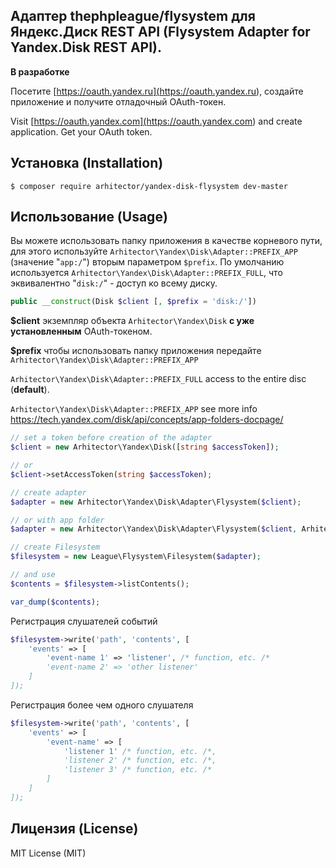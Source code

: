 ## Адаптер thephpleague/flysystem для Яндекс.Диск REST API (Flysystem Adapter for Yandex.Disk REST API).

**В разработке**

Посетите [https://oauth.yandex.ru](<https://oauth.yandex.ru>), создайте приложение и получите отладочный OAuth-токен.

Visit [https://oauth.yandex.com](<https://oauth.yandex.com>) and create application. Get your OAuth token.

## Установка (Installation)

```
$ composer require arhitector/yandex-disk-flysystem dev-master
```

## Использование (Usage)

Вы можете использовать папку приложения в качестве корневого пути, для этого используйте `Arhitector\Yandex\Disk\Adapter::PREFIX_APP` (значение "`app:/`") вторым параметром `$prefix`. По умолчанию используется `Arhitector\Yandex\Disk\Adapter::PREFIX_FULL`, что эквивалентно "`disk:/`" - доступ ко всему диску.

```php
public __construct(Disk $client [, $prefix = 'disk:/'])
```

**$client** экземпляр объекта `Arhitector\Yandex\Disk` **с уже установленным** OAuth-токеном.

**$prefix** чтобы использовать папку приложения передайте `Arhitector\Yandex\Disk\Adapter::PREFIX_APP`


`Arhitector\Yandex\Disk\Adapter::PREFIX_FULL` access to the entire disc (**default**).

`Arhitector\Yandex\Disk\Adapter::PREFIX_APP` see more info <https://tech.yandex.com/disk/api/concepts/app-folders-docpage/>

```php
// set a token before creation of the adapter
$client = new Arhitector\Yandex\Disk([string $accessToken]);

// or
$client->setAccessToken(string $accessToken);

// create adapter
$adapter = new Arhitector\Yandex\Disk\Adapter\Flysystem($client);

// or with app folder
$adapter = new Arhitector\Yandex\Disk\Adapter\Flysystem($client, Arhitector\Yandex\Disk\Adapter\Flysystem::PREFIX_APP);

// create Filesystem
$filesystem = new League\Flysystem\Filesystem($adapter);

// and use
$contents = $filesystem->listContents();

var_dump($contents);
```

Регистрация слушателей событий

```php
$filesystem->write('path', 'contents', [
    'events' => [
        'event-name 1' => 'listener', /* function, etc. /*
        'event-name 2' => 'other listener'
    ]
]);
```

Регистрация более чем одного слушателя

```php
$filesystem->write('path', 'contents', [
    'events' => [
        'event-name' => [
            'listener 1' /* function, etc. /*,
            'listener 2' /* function, etc. /*,
            'listener 3' /* function, etc. /*
        ]
    ]
]);
```

## Лицензия (License)

MIT License (MIT)